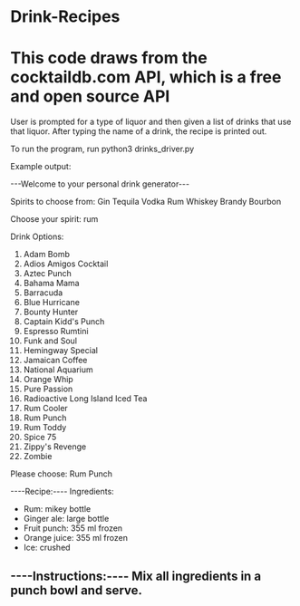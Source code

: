 # Drink-Recipes
# This code draws from the cocktaildb.com API, which is a free and open source API
User is prompted for a type of liquor and then given a list of drinks that use that liquor.
After typing the name of a drink, the recipe is printed out.

To run the program, run python3 drinks_driver.py

Example output:

---Welcome to your personal drink generator---

Spirits to choose from:
    Gin
    Tequila
    Vodka
    Rum
    Whiskey
    Brandy
    Bourbon

Choose your spirit:
rum

Drink Options:
1)  Adam Bomb
2)  Adios Amigos Cocktail
3)  Aztec Punch
4)  Bahama Mama
5)  Barracuda
6)  Blue Hurricane
7)  Bounty Hunter
8)  Captain Kidd's Punch
9)  Espresso Rumtini
10)  Funk and Soul
11)  Hemingway Special
12)  Jamaican Coffee
13)  National Aquarium
14)  Orange Whip
15)  Pure Passion
16)  Radioactive Long Island Iced Tea
17)  Rum Cooler
18)  Rum Punch
19)  Rum Toddy
20)  Spice 75
21)  Zippy's Revenge
22)  Zombie

Please choose:
Rum Punch

----Recipe:----
Ingredients:
- Rum: mikey bottle
- Ginger ale: large bottle
- Fruit punch: 355 ml frozen
- Orange juice: 355 ml frozen
- Ice: crushed


----Instructions:----
Mix all ingredients in a punch bowl and serve.
-----------------------------------------------------
